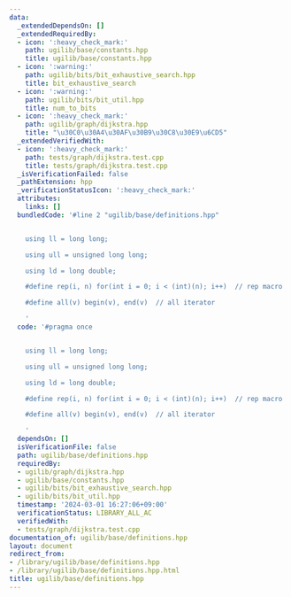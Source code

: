 ```yaml
---
data:
  _extendedDependsOn: []
  _extendedRequiredBy:
  - icon: ':heavy_check_mark:'
    path: ugilib/base/constants.hpp
    title: ugilib/base/constants.hpp
  - icon: ':warning:'
    path: ugilib/bits/bit_exhaustive_search.hpp
    title: bit_exhaustive_search
  - icon: ':warning:'
    path: ugilib/bits/bit_util.hpp
    title: num_to_bits
  - icon: ':heavy_check_mark:'
    path: ugilib/graph/dijkstra.hpp
    title: "\u30C0\u30A4\u30AF\u30B9\u30C8\u30E9\u6CD5"
  _extendedVerifiedWith:
  - icon: ':heavy_check_mark:'
    path: tests/graph/dijkstra.test.cpp
    title: tests/graph/dijkstra.test.cpp
  _isVerificationFailed: false
  _pathExtension: hpp
  _verificationStatusIcon: ':heavy_check_mark:'
  attributes:
    links: []
  bundledCode: '#line 2 "ugilib/base/definitions.hpp"


    using ll = long long;

    using ull = unsigned long long;

    using ld = long double;

    #define rep(i, n) for(int i = 0; i < (int)(n); i++)  // rep macro

    #define all(v) begin(v), end(v)  // all iterator

    '
  code: '#pragma once


    using ll = long long;

    using ull = unsigned long long;

    using ld = long double;

    #define rep(i, n) for(int i = 0; i < (int)(n); i++)  // rep macro

    #define all(v) begin(v), end(v)  // all iterator

    '
  dependsOn: []
  isVerificationFile: false
  path: ugilib/base/definitions.hpp
  requiredBy:
  - ugilib/graph/dijkstra.hpp
  - ugilib/base/constants.hpp
  - ugilib/bits/bit_exhaustive_search.hpp
  - ugilib/bits/bit_util.hpp
  timestamp: '2024-03-01 16:27:06+09:00'
  verificationStatus: LIBRARY_ALL_AC
  verifiedWith:
  - tests/graph/dijkstra.test.cpp
documentation_of: ugilib/base/definitions.hpp
layout: document
redirect_from:
- /library/ugilib/base/definitions.hpp
- /library/ugilib/base/definitions.hpp.html
title: ugilib/base/definitions.hpp
---
```

